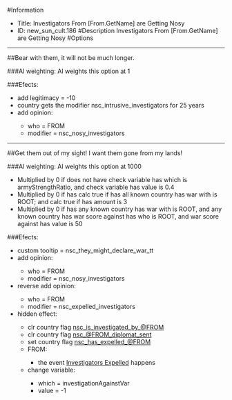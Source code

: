 #Information
 - Title: Investigators From [From.GetName] are Getting Nosy
 - ID: new_sun_cult.186
#Description
Investigators From [From.GetName] are Getting Nosy
#Options

___
##Bear with them, it will not be much longer.

###AI weighting:
AI weights this option at 1


###Efects:<ul><li>add legitimacy = -10</li><li>country gets the modifier nsc_intrusive_investigators for 25 years</li><li>add opinion:</li><ul><li>who = FROM</li><li>modifier = nsc_nosy_investigators</li></ul></ul>

___
##Get them out of my sight! I want them gone from my lands!

###AI weighting:
AI weights this option at 1000
 - Multiplied by 0 if does not have check variable has which is armyStrengthRatio, and check variable has value is 0.4
 - Multiplied by 0 if has calc true if has all known country has war with is ROOT; and calc true if has amount is 3
 - Multiplied by 0 if has any known country has war with is ROOT, and any known country has war score against has who is ROOT, and war score against has value is 50


###Efects:<ul><li>custom tooltip = nsc_they_might_declare_war_tt</li><li>add opinion:</li><ul><li>who = FROM</li><li>modifier = nsc_nosy_investigators</li></ul><li>reverse add opinion:</li><ul><li>who = FROM</li><li>modifier = nsc_expelled_investigators</li></ul><li>hidden effect:</li><ul><li>clr country flag [nsc_is_investigated_by_@FROM](../flags/nsc_is_investigated_by_from.md)</li><li>clr country flag [nsc_@FROM_diplomat_sent](../flags/nsc_from_diplomat_sent.md)</li><li>set country flag [nsc_has_expelled_@FROM](../flags/nsc_has_expelled_from.md)</li><li>FROM:</li><ul><li>the event [Investigators Expelled](../events/investigators_expelled.md) happens</li></ul><li>change variable:</li><ul><li>which = investigationAgainstVar</li><li>value = -1</li></ul></ul></ul>
